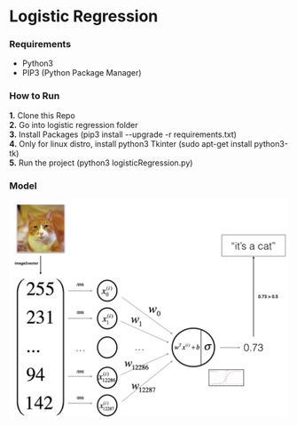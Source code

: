 # Logistic Regression

### Requirements
- Python3
- PIP3 (Python Package Manager)

### How to Run
**1.** Clone this Repo <br />
**2.** Go into logistic regression folder <br />
**3.** Install Packages (pip3 install --upgrade -r requirements.txt) <br />
**4.** Only for linux distro, install python3 Tkinter (sudo apt-get install python3-tk) <br />
**5.** Run the project (python3 logisticRegression.py) <br />

### Model
![Model](images/Model.png)
